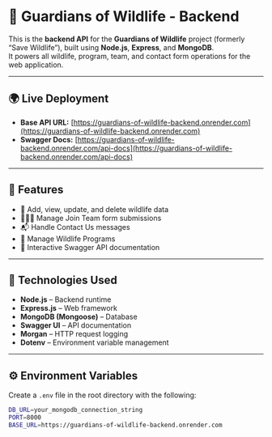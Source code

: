 # 🐾 Guardians of Wildlife - Backend

This is the **backend API** for the **Guardians of Wildlife** project (formerly “Save Wildlife”), built using **Node.js**, **Express**, and **MongoDB**.  
It powers all wildlife, program, team, and contact form operations for the web application.

---

## 🌍 Live Deployment
- **Base API URL:** [https://guardians-of-wildlife-backend.onrender.com](https://guardians-of-wildlife-backend.onrender.com)
- **Swagger Docs:** [https://guardians-of-wildlife-backend.onrender.com/api-docs](https://guardians-of-wildlife-backend.onrender.com/api-docs)

---

## 🚀 Features
- 🦓 Add, view, update, and delete wildlife data  
- 🧑‍🤝‍🧑 Manage Join Team form submissions  
- 📬 Handle Contact Us messages  
- 🧾 Manage Wildlife Programs  
- 📘 Interactive Swagger API documentation  

---

## 🧩 Technologies Used
- **Node.js** – Backend runtime  
- **Express.js** – Web framework  
- **MongoDB (Mongoose)** – Database  
- **Swagger UI** – API documentation  
- **Morgan** – HTTP request logging  
- **Dotenv** – Environment variable management  

---

## ⚙️ Environment Variables
Create a `.env` file in the root directory with the following:

```bash
DB_URL=your_mongodb_connection_string
PORT=8000
BASE_URL=https://guardians-of-wildlife-backend.onrender.com
